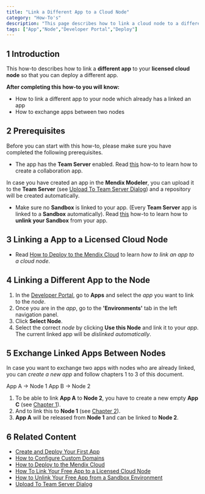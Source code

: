 ```yaml
---
title: "Link a Different App to a Cloud Node"
category: "How-To's"
description: "This page describes how to link a cloud node to a different app."
tags: ["App","Node","Developer Portal","Deploy"]
---
```


## 1 Introduction

This how-to describes how to link a **different app** to your **licensed cloud node** so that you can deploy a different app.

**After completing this how-to you will know:**

*   How to link a different app to your node which already has a linked an app
*   How to exchange apps between two nodes

## 2 Prerequisites

Before you can start with this how-to, please make sure you have completed the following prerequisites.

*   The app has the **Team Server** enabled. Read [this](/howto7/getting-started/create-and-deploy-your-first-app) how-to to learn how to create a collaboration app.

In case you have created an app in the **Mendix Modeler**, you can upload it to the **Team Server** (see [Upload To Team Server Dialog](/refguide7/upload-to-team-server-dialog)) and a repository will be created automatically.

*   Make sure no **Sandbox** is linked to your app. (Every **Team Server** app is linked to a **Sandbox** automatically).
Read [this](how-to-unlink-sandbox) how-to to learn how to **unlink your Sandbox** from your app. 

## 3 Linking a App to a Licensed Cloud Node

*   Read [How to Deploy to the Mendix Cloud](deploying-to-the-cloud) to learn *how to link an app to a cloud node*.

## 4 Linking a Different App to the Node

1.  In the [Developer Portal](http://home.mendix.com), go to **Apps** and select the *app* you want to link to the *node*.
2.  Once you are in the *app*, go to the **'Environments'** tab in the left navigation panel.
3.  Click **Select Node**.
4.  Select the correct *node* by clicking **Use this Node** and link it to your *app*. The current linked app will be *dislinked automatically*.

## 5 Exchange Linked Apps Between Nodes
In case you want to exchange two apps with nodes who are already linked, you can *create a new app* and follow chapters 1 to 3 of this document.

App A → Node 1
App B → Node 2

1.  To be able to link **App A** to **Node 2**, you have to create a new empty **App C** (see [Chapter 1](how-to-link-app-to-node)).
2.  And to link this to **Node 1** (see [Chapter 2](how-to-link-app-to-node)). 
3.  **App A** will be released from **Node 1** and can be linked to **Node 2**.

## 6 Related Content

*   [Create and Deploy Your First App](/howto6/create-and-deploy-your-first-app)
*   [How to Configure Custom Domains](custom-domains)
*   [How to Deploy to the Mendix Cloud](deploying-to-the-cloud)
*   [How To Link Your Free App to a Licensed Cloud Node](how-to-link-app-to-node)
*   [How to Unlink Your Free App from a Sandbox Environment](how-to-unlink-sandbox)
*   [Upload To Team Server Dialog](/refguide7/upload-to-team-server-dialog)
